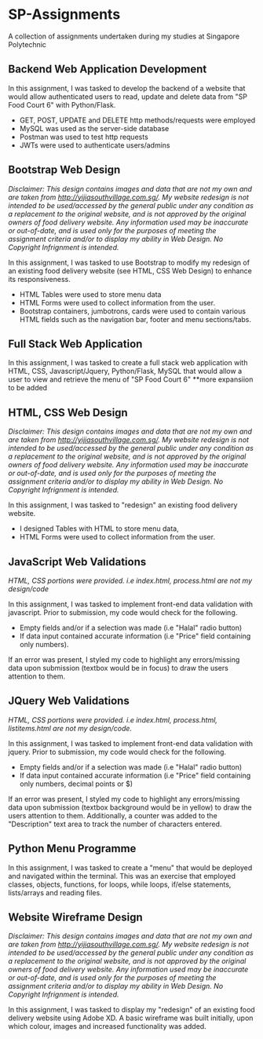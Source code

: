 # SP-Assignments
A collection of assignments undertaken during my studies at Singapore Polytechnic

## Backend Web Application Development
In this assignment, I was tasked to develop the backend of a website that would allow authenticated users to read, update and delete data from "SP Food Court 6" with Python/Flask.
- GET, POST, UPDATE and DELETE http methods/requests were employed
- MySQL was used as the server-side database
- Postman was used to test http requests
- JWTs were used to authenticate users/admins

## Bootstrap Web Design
*Disclaimer: This design contains images and data that are not my own and are taken from http://yijiasouthvillage.com.sg/. My website redesign is not intended to be used/accessed by the general public under any condition as a replacement to the original website, and is not approved by the original owners of food delivery website. Any information used may be inaccurate or out-of-date, and is used only for the purposes of meeting the assignment criteria and/or to display my ability in Web Design. No Copyright Infrignment is intended.*


In this assignment, I was tasked to use Bootstrap to modify my redesign of an existing food delivery website (see HTML, CSS Web Design) to enhance its responsiveness.
- HTML Tables were used to store menu data
- HTML Forms were used to collect information from the user.
- Bootstrap containers, jumbotrons, cards were used to contain various HTML fields such as the navigation bar, footer and menu sections/tabs.

## Full Stack Web Application
In this assignment, I was tasked to create a full stack web application with HTML, CSS, Javascript/Jquery, Python/Flask, MySQL that would allow a user to view and retrieve the menu of "SP Food Court 6"
**more expansiion to be added

## HTML, CSS Web Design
*Disclaimer: This design contains images and data that are not my own and are taken from http://yijiasouthvillage.com.sg/. My website redesign is not intended to be used/accessed by the general public under any condition as a replacement to the original website, and is not approved by the original owners of food delivery website. Any information used may be inaccurate or out-of-date, and is used only for the purposes of meeting the assignment criteria and/or to display my ability in Web Design. No Copyright Infrignment is intended.*

In this assignment, I was tasked to "redesign" an existing food delivery website. 
- I designed Tables with HTML to store menu data, 
- HTML Forms were used to collect information from the user.


## JavaScript Web Validations
*HTML, CSS portions were provided. i.e index.html, process.html are not my design/code*

In this assignment, I was tasked to implement front-end data validation with javascript. Prior to submission, my code would check for the following. 
- Empty fields and/or if a selection was made (i.e "Halal" radio button) 
- If data input contained accurate information (i.e "Price" field containing only numbers).

If an error was present, I styled my code to highlight any errors/missing data upon submission (textbox would be in focus) to draw the users attention to them.


## JQuery Web Validations
*HTML, CSS portions were provided. i.e index.html, process.html, listitems.html are not my design/code.*

In this assignment, I was tasked to implement front-end data validation with jquery. Prior to submission, my code would check for the following.
- Empty fields and/or if a selection was made (i.e "Halal" radio button)
- If data input contained accurate information (i.e "Price" field containing only numbers, decimal points or $)

If an error was present, I styled my code to highlight any errors/missing data upon submission (textbox background would be in yellow) to draw the users attention to them.
Additionally, a counter was added to the "Description" text area to track the number of characters entered.


## Python Menu Programme
In this assignment, I was tasked to create a "menu" that would be deployed and navigated within the terminal. This was an exercise that employed classes, objects, functions, for loops, while loops, if/else statements, lists/arrays and reading files.

## Website Wireframe Design
*Disclaimer: This design contains images and data that are not my own and are taken from http://yijiasouthvillage.com.sg/. My website redesign is not intended to be used/accessed by the general public under any condition as a replacement to the original website, and is not approved by the original owners of food delivery website. Any information used may be inaccurate or out-of-date, and is used only for the purposes of meeting the assignment criteria and/or to display my ability in Web Design. No Copyright Infrignment is intended.*

In this assignment, I was tasked to display my "redesign" of an existing food delivery website using Adobe XD. A basic wireframe was built initially, upon which colour, images and increased functionality was added. 

